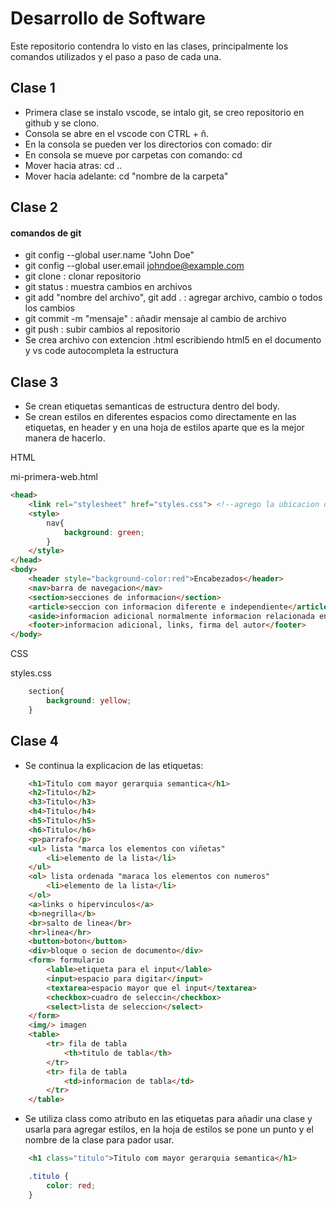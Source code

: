 # Desarrollo de Software

Este repositorio contendra lo visto en las clases, principalmente los comandos utilizados y el paso a paso de cada una.

## Clase 1

- Primera clase se instalo vscode, se intalo git, se creo repositorio en github y se clono.
- Consola se abre en el vscode con CTRL + ñ.
- En la consola se pueden ver los directorios con comado: dir
- En consola se mueve por carpetas con comando: cd
- Mover hacia atras: cd ..
- Mover hacia adelante: cd "nombre de la carpeta"

## Clase 2
#### comandos de git
- git config --global user.name "John Doe"
- git config --global user.email johndoe@example.com
- git clone : clonar repositorio
- git status : muestra cambios en archivos
- git add "nombre del archivo", git add . : agregar archivo, cambio o todos los cambios
- git commit -m "mensaje" : añadir mensaje al cambio de archivo
- git push : subir cambios al repositorio
- Se crea archivo con extencion .html escribiendo html5 en el documento y vs code autocompleta la estructura

## Clase 3

- Se crean etiquetas semanticas de estructura dentro del body.
- Se crean estilos en diferentes espacios como directamente en las etiquetas, en header y en una hoja de estilos aparte que es la mejor manera de hacerlo.

HTML

mi-primera-web.html
```html
<head>
    <link rel="stylesheet" href="styles.css"> <!--agrego la ubicacion del archivo css--> 
    <style>
        nav{
            background: green;
        }
    </style>
</head>
<body>
    <header style="background-color:red">Encabezados</header>
    <nav>barra de navegacion</nav>
    <section>secciones de informacion</section>
    <article>seccion con informacion diferente e independiente</article>
    <aside>informacion adicional normalmente informacion relacionada en un lateral de la pagina</aside>
    <footer>informacion adicional, links, firma del autor</footer>
</body>
```
CSS

styles.css
```css
    section{
        background: yellow;
    }
```

## Clase 4
- Se continua la explicacion de las etiquetas:
  
```html
    <h1>Titulo com mayor gerarquia semantica</h1>
    <h2>Titulo</h2>
    <h3>Titulo</h3>
    <h4>Titulo</h4>
    <h5>Titulo</h5>
    <h6>Titulo</h6>
    <p>parrafo</p>
    <ul> lista "marca los elementos con viñetas"
        <li>elemento de la lista</li>
    </ul>
    <ol> lista ordenada "maraca los elementos con numeros"
        <li>elemento de la lista</li>
    </ol>
    <a>links o hipervinculos</a>
    <b>negrilla</b>
    <br>salto de linea</br>
    <hr>linea</hr>
    <button>boton</button>
    <div>bloque o secion de documento</div>
    <form> formulario
        <lable>etiqueta para el input</lable>
        <input>espacio para digitar</input>
        <textarea>espacio mayor que el input</textarea>
        <checkbox>cuadro de seleccin</checkbox>
        <select>lista de seleccion</select>
    </form>
    <img/> imagen
    <table>
        <tr> fila de tabla
            <th>titulo de tabla</th>
        </tr>
        <tr> fila de tabla
            <td>informacion de tabla</td>
        </tr>
    </table>
```

- Se utiliza class como atributo en las etiquetas para añadir una clase y usarla para agregar estilos, en la hoja de estilos se pone un punto y el nombre de la clase para pador usar. 

```html
    <h1 class="titulo">Titulo com mayor gerarquia semantica</h1>
```

```css
    .titulo {
        color: red; 
    }
```